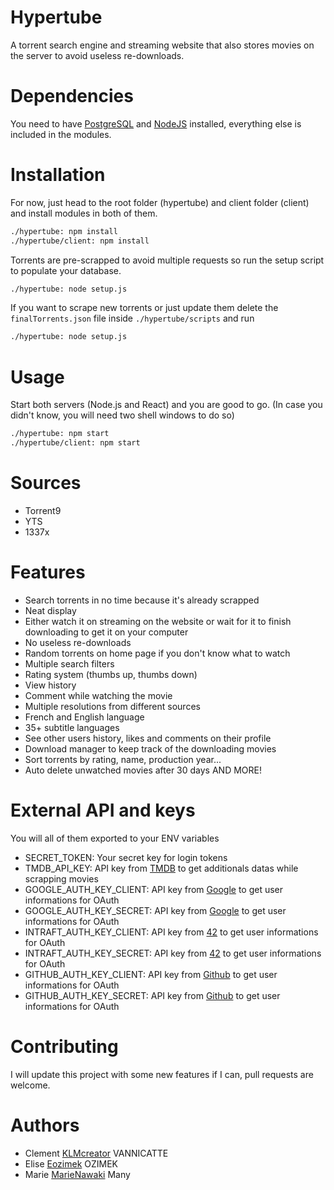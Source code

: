 # Hypertube

A torrent search engine and streaming website that also stores movies on the server to avoid useless re-downloads.

# Dependencies

You need to have [PostgreSQL](https://wiki.postgresql.org/wiki/Homebrew) and [NodeJS](https://nodejs.org/en/) installed, everything else is included in the modules.

# Installation

For now, just head to the root folder (hypertube) and client folder (client) and install modules in both of them.

```bash
./hypertube: npm install
./hypertube/client: npm install
```

Torrents are pre-scrapped to avoid multiple requests so run the setup script to populate your database.

```bash
./hypertube: node setup.js
```

If you want to scrape new torrents or just update them delete the `finalTorrents.json` file inside `./hypertube/scripts` and run

```bash
./hypertube: node setup.js
```

# Usage

Start both servers (Node.js and React) and you are good to go. (In case you didn't know, you will need two shell windows to do so)

```bash
./hypertube: npm start
./hypertube/client: npm start
```

# Sources

- Torrent9
- YTS
- 1337x

# Features

- Search torrents in no time because it's already scrapped
- Neat display
- Either watch it on streaming on the website or wait for it to finish downloading to get it on your computer
- No useless re-downloads
- Random torrents on home page if you don't know what to watch
- Multiple search filters
- Rating system (thumbs up, thumbs down)
- View history
- Comment while watching the movie
- Multiple resolutions from different sources
- French and English language
- 35+ subtitle languages
- See other users history, likes and comments on their profile
- Download manager to keep track of the downloading movies
- Sort torrents by rating, name, production year...
- Auto delete unwatched movies after 30 days
  AND MORE!

# External API and keys

You will all of them exported to your ENV variables

- SECRET_TOKEN: Your secret key for login tokens
- TMDB_API_KEY: API key from [TMDB](https://www.themoviedb.org/) to get additionals datas while scrapping movies
- GOOGLE_AUTH_KEY_CLIENT: API key from [Google](https://www.google.com/) to get user informations for OAuth
- GOOGLE_AUTH_KEY_SECRET: API key from [Google](https://www.google.com/) to get user informations for OAuth
- INTRAFT_AUTH_KEY_CLIENT: API key from [42](https://www.42.fr/) to get user informations for OAuth
- INTRAFT_AUTH_KEY_SECRET: API key from [42](https://www.42.fr/) to get user informations for OAuth
- GITHUB_AUTH_KEY_CLIENT: API key from [Github](https://www.github.com/) to get user informations for OAuth
- GITHUB_AUTH_KEY_SECRET: API key from [Github](https://www.github.com/) to get user informations for OAuth

# Contributing

I will update this project with some new features if I can, pull requests are welcome.

# Authors

- Clement [KLMcreator](https://github.com/KLMcreator) VANNICATTE<br />
- Elise [Eozimek](https://github.com/Eozimek) OZIMEK<br />
- Marie [MarieNawaki](https://github.com/MarieNawaki) Many
